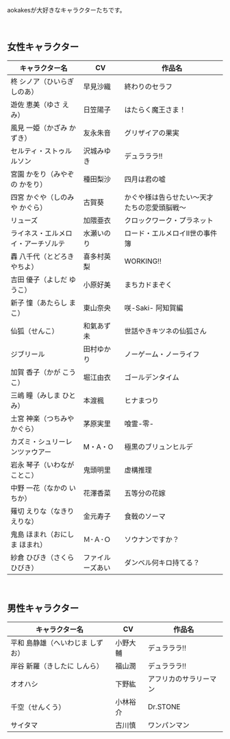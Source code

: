 aokakesが大好きなキャラクターたちです。  

<br>

## 女性キャラクター
|キャラクター名|CV|作品名|
|---|---|---|
|柊 シノア（ひいらぎ しのあ）|早見沙織|終わりのセラフ|
|遊佐 恵美（ゆさ えみ）|日笠陽子|はたらく魔王さま！|
|風見 一姫（かざみ かずき）|友永朱音|グリザイアの果実|
|セルティ・ストゥルルソン|沢城みゆき|デュラララ!!|
|宮園 かをり（みやぞの かをり）|種田梨沙|四月は君の嘘|
|四宮 かぐや（しのみや かぐら）|古賀葵|かぐや様は告らせたい～天才たちの恋愛頭脳戦～|
|リューズ|加隈亜衣|クロックワーク・プラネット|
|ライネス・エルメロイ・アーチゾルテ|水瀬いのり|ロード・エルメロイⅡ世の事件簿|
|轟 八千代（とどろき やちよ）|喜多村英梨|WORKING!!|
|吉田 優子（よしだ ゆうこ）|小原好美|まちカドまぞく|
|新子 憧（あたらし まこ）|東山奈央|咲-Saki- 阿知賀編|
|仙狐（せんこ）|和氣あず未|世話やきキツネの仙狐さん|
|ジブリール|田村ゆかり|ノーゲーム・ノーライフ|
|加賀 香子（かが こうこ）|堀江由衣|ゴールデンタイム|
|三嶋 瞳（みしま ひとみ）|本渡楓|ヒナまつり|
|土宮 神楽（つちみや かぐら）|茅原実里|喰霊-零-|
|カズミ・シュリーレンツァウアー|M・A・O|極黒のブリュンヒルデ|
|岩永 琴子（いわなが ことこ）|鬼頭明里|虚構推理|
|中野 一花（なかの いちか）|花澤香菜|五等分の花嫁|
|薙切 えりな（なきり えりな）|金元寿子|食戟のソーマ|
|鬼島 ほまれ（おにしま ほまれ）|Ｍ･Ａ･Ｏ|ソウナンですか？|
|紗倉 ひびき（さくら ひびき）|ファイルーズあい|ダンベル何キロ持てる？|

<br>

## 男性キャラクター
|キャラクター名|CV|作品名|
|---|---|---|
|平和 島静雄（へいわじま しずお）|小野大輔|デュラララ!!|
|岸谷 新羅（きしたに しんら）|福山潤|デュラララ!!|
|オオハシ|下野紘|アフリカのサラリーマン|
|千空（せんくう）|小林裕介|Dr.STONE|
|サイタマ|古川慎|ワンパンマン|